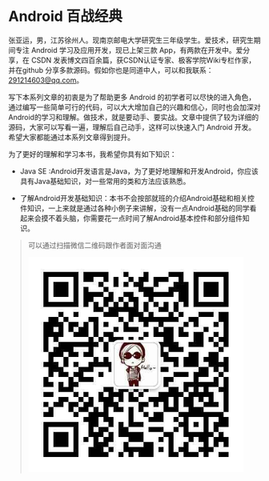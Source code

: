 # Android 百战经典 

张亚运，男，江苏徐州人。现南京邮电大学研究生三年级学生。爱技术，研究生期间专注 Android 学习及应用开发，现已上架三款 App，有两款在开发中。爱分享，在 CSDN 发表博文四百余篇，获CSDN认证专家、极客学院Wiki专栏作家，并在github 分享多款源码。假如你也是同道中人，可以和我联系：291214603@qq.com。

写下本系列文章的初衷是为了帮助更多 Android 的初学者可以尽快的进入角色，通过编写一些简单可行的代码，可以大大增加自己的兴趣和信心，同时也会加深对Android的学习和理解。做技术，就是要动手、要实战。文章中提供了较为详细的源码，大家可以写看一遍，理解后自己动手，这样可以快速入门 Android 开发。希望大家都能通过本系列文章得到提升。

为了更好的理解和学习本书，我希望你具有如下知识：

- Java SE :Android开发语言是Java，为了更好地理解和开发Android，你应该具有Java基础知识，对一些常用的类和方法应该熟悉。

- 了解Android开发基础知识：本书不会按部就班的介绍Android基础和相关控件知识，一上来就是通过各种小例子来讲解，没有一点Android基础的同学看起来会摸不着头脑，你需要花一点时间了解Android基本控件和部分组件知识。
 
>可以通过扫描微信二维码跟作者面对面沟通
>
>![](images/weixin.jpg)
   
